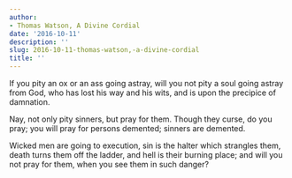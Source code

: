 ```yaml
---
author:
- Thomas Watson, A Divine Cordial
date: '2016-10-11'
description: ''
slug: 2016-10-11-thomas-watson,-a-divine-cordial
title: ''
---
```

If you pity an ox or an ass going astray, will you not pity a soul going astray from God, who has lost his way and his wits, and is upon the precipice of damnation.

Nay, not only pity sinners, but pray for them. Though they curse, do you pray; you will pray for persons demented; sinners are demented. 

Wicked men are going to execution, sin is the halter which strangles them, death turns them off the ladder, and hell is their burning place; and will you not pray for them, when you see them in such danger?



